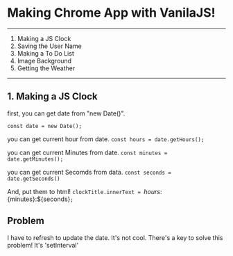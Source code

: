 # Making Chrome App with VanilaJS!

---

1. Making a JS Clock
2. Saving the User Name
3. Making a To Do List
4. Image Background
5. Getting the Weather

---

## 1. Making a JS Clock

first, you can get date from "new Date()".

`const date = new Date();`

you can get current hour from date.
`const hours = date.getHours();`

you can get current Minutes from date.
`const minutes = date.getMinutes();`

you can get current Secomds from data.
`const seconds = date.getSeconds() `

And, put them to html!
`clockTitle.innerText = `${hours}:${minutes}:${seconds}`;`

## Problem

I have to refresh to update the date.
It's not cool.
There's a key to solve this problem!
It's 'setInterval'
